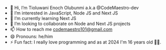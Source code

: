 - 👋 Hi, I’m Tioluwani Enoch Olubunmi a.k.a @CodeMaestro-dev
- 👀 I’m interested in JavaScript, Node JS and Next JS 
- 🌱 I’m currently learning Next JS
- 💞️ I’m looking to collaborate on Node and Next JS projects
- 📫 How to reach me codemaestro101@gmail.com
- 😄 Pronouns: he/him
- ⚡ Fun fact: I really love programming and as at 2024 I'm 16 years old 🥳🥳.

<!---
CodeMaestro-dev/CodeMaestro-dev is a ✨ special ✨ repository because its `README.md` (this file) appears on your GitHub profile.
You can click the Preview link to take a look at your changes.
--->
